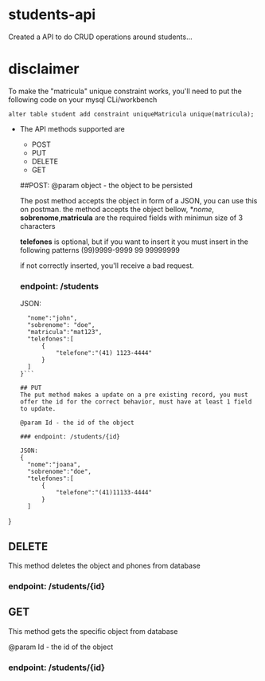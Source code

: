 # students-api
Created a API to do CRUD operations around students...

# disclaimer
To make the "matricula" unique constraint works, you'll need to put the following code on your mysql CLi/workbench

```alter table student add constraint uniqueMatricula unique(matricula);```

- The API methods supported are
  - POST
  - PUT
  - DELETE
  - GET
  
  ##POST:
  @param object - the object to be persisted
  
  The post method accepts the object in form of a JSON, you can use this on postman.
  the method accepts the object bellow, **nome*, **sobrenome**,**matricula** are the required fields with minimun size of 3 characters
  
  **telefones** is optional, but if you want to insert it you must insert in the following patterns
  (99)9999-9999
  99 99999999
  
  if not correctly inserted, you'll receive a bad request.
  
  ### endpoint: /students
  
  JSON:
  ```{
    "nome":"john",
    "sobrenome": "doe",
    "matricula":"mat123",
    "telefones":[
        {
            "telefone":"(41) 1123-4444"
        }
    ]
  }```
  
  ## PUT
  The put method makes a update on a pre existing record, you must offer the id for the correct behavior, must have at least 1 field to update.
  
  @param Id - the id of the object
  
  ### endpoint: /students/{id}
  
  JSON:
  {
    "nome":"joana",
    "sobrenome":"doe",
    "telefones":[
        {
            "telefone":"(41)11133-4444"
        }
    ]
}

  ## DELETE
  This method deletes the object and phones from database
  
  ### endpoint: /students/{id}
  
  ## GET 
  This method gets the specific object from database
  
  @param Id - the id of the object
  
  ### endpoint: /students/{id}
  
  

